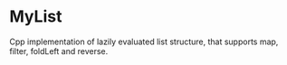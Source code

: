 # MyList
Cpp implementation of lazily evaluated list structure, that supports map, filter, foldLeft and reverse.
